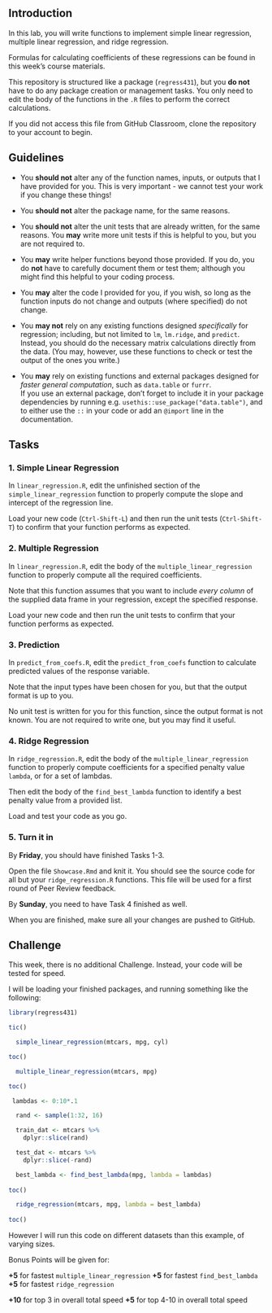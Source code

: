
<!-- README.md is generated from README.Rmd. Please edit that file -->

## Introduction

In this lab, you will write functions to implement simple linear
regression, multiple linear regression, and ridge regression.

Formulas for calculating coefficients of these regressions can be found
in this week’s course materials.

This repository is structured like a package (`regress431`), but you
**do not** have to do any package creation or management tasks. You only
need to edit the body of the functions in the `.R` files to perform the
correct calculations.

If you did not access this file from GitHub Classroom, clone the
repository to your account to begin.

## Guidelines

  - You **should not** alter any of the function names, inputs, or
    outputs that I have provided for you. This is very important - we
    cannot test your work if you change these things\!

  - You **should not** alter the package name, for the same reasons.

  - You **should not** alter the unit tests that are already written,
    for the same reasons. You **may** write more unit tests if this is
    helpful to you, but you are not required to.

  - You **may** write helper functions beyond those provided. If you do,
    you do **not** have to carefully document them or test them;
    although you might find this helpful to your coding process.

  - You **may** alter the code I provided for you, if you wish, so long
    as the function inputs do not change and outputs (where specified)
    do not change.

  - You **may not** rely on any existing functions designed
    *specifically* for regression; including, but not limited to `lm`,
    `lm.ridge`, and `predict`. Instead, you should do the necessary
    matrix calculations directly from the data. (You may, however, use
    these functions to check or test the output of the ones you write.)

  - You **may** rely on existing functions and external packages
    designed for *faster general computation*, such as `data.table` or
    `furrr`.  
    If you use an external package, don’t forget to include it in your
    package dependencies by running
    e.g. `usethis::use_package("data.table")`, and to either use the
    `::` in your code or add an `@import` line in the documentation.

## Tasks

### 1\. Simple Linear Regression

In `linear_regression.R`, edit the unfinished section of the
`simple_linear_regression` function to properly compute the slope and
intercept of the regression line.

Load your new code (`Ctrl-Shift-L`) and then run the unit tests
(`Ctrl-Shift-T`) to confirm that your function performs as expected.

### 2\. Multiple Regression

In `linear_regression.R`, edit the body of the
`multiple_linear_regression` function to properly compute all the
required coefficients.

Note that this function assumes that you want to include *every column*
of the supplied data frame in your regression, except the specified
response.

Load your new code and then run the unit tests to confirm that your
function performs as expected.

### 3\. Prediction

In `predict_from_coefs.R`, edit the `predict_from_coefs` function to
calculate predicted values of the response variable.

Note that the input types have been chosen for you, but that the output
format is up to you.

No unit test is written for you for this function, since the output
format is not known. You are not required to write one, but you may find
it useful.

### 4\. Ridge Regression

In `ridge_regression.R`, edit the body of the
`multiple_linear_regression` function to properly compute coefficients
for a specified penalty value `lambda`, or for a set of lambdas.

Then edit the body of the `find_best_lambda` function to identify a best
penalty value from a provided list.

Load and test your code as you go.

### 5\. Turn it in

By **Friday**, you should have finished Tasks 1-3.

Open the file `Showcase.Rmd` and knit it. You should see the source code
for all but your `ridge_regression.R` functions. This file will be used
for a first round of Peer Review feedback.

By **Sunday**, you need to have Task 4 finished as well.

When you are finished, make sure all your changes are pushed to GitHub.

## Challenge

This week, there is no additional Challenge. Instead, your code will be
tested for speed.

I will be loading your finished packages, and running something like the
following:

``` r
library(regress431)

tic()

  simple_linear_regression(mtcars, mpg, cyl)

toc()

  multiple_linear_regression(mtcars, mpg)

toc()

 lambdas <- 0:10*.1

  rand <- sample(1:32, 16)

  train_dat <- mtcars %>%
    dplyr::slice(rand)

  test_dat <- mtcars %>%
    dplyr::slice(-rand)

  best_lambda <- find_best_lambda(mpg, lambda = lambdas)
  
toc()

  ridge_regression(mtcars, mpg, lambda = best_lambda)
  
toc()
```

However I will run this code on different datasets than this example, of
varying sizes.

Bonus Points will be given for:

**+5** for fastest `multiple_linear_regression` **+5** for fastest
`find_best_lambda` **+5** for fastest `ridge_regression`

**+10** for top 3 in overall total speed **+5** for top 4-10 in overall
total speed
